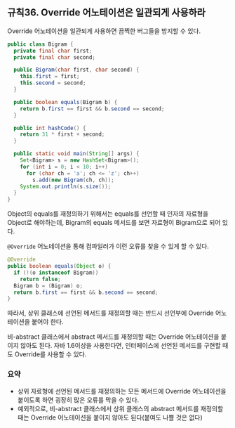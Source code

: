 ## 규칙36. Override 어노테이션은 일관되게 사용하라

Override 어노테이션을 일관되게 사용하면 끔찍한 버그들을 방지할 수 있다.

```java
public class Bigram {
  private final char first;
  private final char second;

  public Bigram(char first, char second) {
    this.first = first;
    this.second = second;
  }

  public boolean equals(Bigram b) {
    return b.first == first && b.second == second;
  }

  public int hashCode() {
    return 31 * first + second;
  }

  public static void main(String[] args) {
    Set<Bigram> s = new HashSet<Bigram>();
    for (int i = 0; i < 10; i++)
      for (char ch = 'a'; ch <= 'z'; ch++)
        s.add(new Bigram(ch, ch));
    System.out.println(s.size());
  }
}
```

Object의 equals를 재정의하기 위해서는 equals를 선언할 때 인자의 자료형을 Object로 해야하는데, Bigram의 equals 메서드를 보면 자료형이 Bigram으로 되어 있다.

```@Override``` 어노테이션을 통해 컴파일러가 이런 오류를 찾을 수 있게 할 수 있다.

```java
@Override
public boolean equals(Object o) {
  if (!(o instanceof Bigram))
    return false;
  Bigram b = (Bigram) o;
  return b.first == first && b.second == second;
}
```

따라서, 상위 클래스에 선언된 메서드를 재정의할 때는 반드시 선언부에 Override 어노테이션을 붙어야 한다. 

비-abstract 클래스에서 abstract 메서드를 재정의할 때는 Override 어노테이션을 붙이지 않아도 된다. 자바 1.6이상을 사용한다면, 인터페이스에 선언된 메서드를 구현할 때도 Override를 사용할 수 있다.

### 요약 

- 상위 자료형에 선언된 메서드를 재정의하는 모든 메서드에 Override 어노테이션을 붙이도록 하면 굉장히 많은 오류를 막을 수 있다.
- 예외적으로, 비-abstract 클래스에서 상위 클래스의 abstract 메서드를 재정의할 때는 Override 어노테이션을 붙이지 않아도 된다(붙여도 나쁠 것은 없다)
